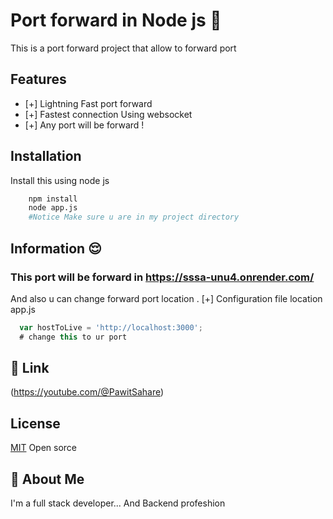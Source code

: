
# Port forward in Node js 🫥

This is a port forward project that allow to forward port




## Features

- [+] Lightning Fast port forward
- [+]  Fastest connection Using websocket 
- [+] Any port will be forward ! 



## Installation 

Install this using node js

```bash
    npm install
    node app.js
    #Notice Make sure u are in my project directory
 ```
    
## Information 😌

### This port will be forward in https://sssa-unu4.onrender.com/

And also u can change forward port location
.
[+] Configuration file location app.js
```js
  var hostToLive = 'http://localhost:3000';
  # change this to ur port
```  

## 🔗 Link
(https://youtube.com/@PawitSahare)

## License

[MIT](https://choosealicense.com/licenses/mit/)
Open sorce

## 🚀 About Me
I'm a full stack developer...
And Backend profeshion

